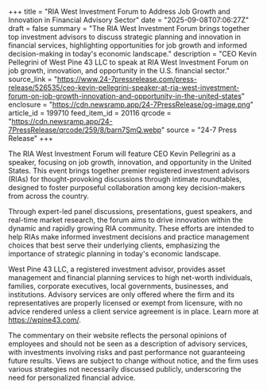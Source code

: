 +++
title = "RIA West Investment Forum to Address Job Growth and Innovation in Financial Advisory Sector"
date = "2025-09-08T07:06:27Z"
draft = false
summary = "The RIA West Investment Forum brings together top investment advisors to discuss strategic planning and innovation in financial services, highlighting opportunities for job growth and informed decision-making in today's economic landscape."
description = "CEO Kevin Pellegrini of West Pine 43 LLC to speak at RIA West Investment Forum on job growth, innovation, and opportunity in the U.S. financial sector."
source_link = "https://www.24-7pressrelease.com/press-release/526535/ceo-kevin-pellegrini-speaker-at-ria-west-investment-forum-on-job-growth-innovation-and-opportunity-in-the-united-states"
enclosure = "https://cdn.newsramp.app/24-7PressRelease/og-image.png"
article_id = 199710
feed_item_id = 20116
qrcode = "https://cdn.newsramp.app/24-7PressRelease/qrcode/259/8/barn7SmQ.webp"
source = "24-7 Press Release"
+++

<p>The RIA West Investment Forum will feature CEO Kevin Pellegrini as a speaker, focusing on job growth, innovation, and opportunity in the United States. This event brings together premier registered investment advisors (RIAs) for thought-provoking discussions through intimate roundtables, designed to foster purposeful collaboration among key decision-makers from across the country.</p><p>Through expert-led panel discussions, presentations, guest speakers, and real-time market research, the forum aims to drive innovation within the dynamic and rapidly growing RIA community. These efforts are intended to help RIAs make informed investment decisions and practice management choices that best serve their underlying clients, emphasizing the importance of strategic planning in today's economic landscape.</p><p>West Pine 43 LLC, a registered investment advisor, provides asset management and financial planning services to high net-worth individuals, families, corporate executives, local governments, businesses, and institutions. Advisory services are only offered where the firm and its representatives are properly licensed or exempt from licensure, with no advice rendered unless a client service agreement is in place. Learn more at <a href="https://wpine43.com/" rel="nofollow" target="_blank">https://wpine43.com/</a>.</p><p>The commentary on their website reflects the personal opinions of employees and should not be seen as a description of advisory services, with investments involving risks and past performance not guaranteeing future results. Views are subject to change without notice, and the firm uses various strategies not necessarily discussed publicly, underscoring the need for personalized financial advice.</p>
